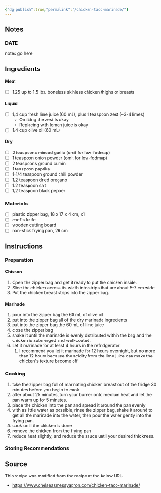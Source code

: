 ```yaml
---
{"dg-publish":true,"permalink":"/chicken-taco-marinade/"}
---
```


## Notes
### DATE
notes go here
## Ingredients
#### Meat
- [ ] 1.25 up to 1.5 lbs. boneless skinless chicken thighs or breasts
#### Liquid
- [ ] 1/4 cup fresh lime juice (60 mL), plus 1 teaspoon zest (~3-4 limes)
	- Omitting the zest is okay
	- Replacing with lemon juice is okay
- [ ] 1/4 cup olive oil (60 mL)
#### Dry
- [ ] 2 teaspoons minced garlic (omit for low-fodmap)
- [ ] 1 teaspoon onion powder (omit for low-fodmap)
- [ ] 2 teaspoons ground cumin
- [ ] 1 teaspoon paprika
- [ ] 1-1/4 teaspoon ground chili powder
- [ ] 1/2 teaspoon dried oregano
- [ ] 1/2 teaspoon salt
- [ ] 1/2 teaspoon black pepper
### Materials
- [ ] plastic zipper bag, 18 x 17 x 4 cm, x1
- [ ] chef's knife
- [ ] wooden cutting board
- [ ] non-stick frying pan, 26 cm
## Instructions

### Preparation
#### Chicken
1. Open the zipper bag and get it ready to put the chicken inside.
2. Slice the chicken across its width into strips that are about 5-7 cm wide.
3. Put the chicken breast strips into the zipper bag.
#### Marinade
1. pour into the zipper bag the 60 mL of olive oil
2. put into the zipper bag all of the dry marinade ingredients
3. put into the zipper bag the 60 mL of lime juice
4. close the zipper bag
5. shake it until the marinade is evenly distributed within the bag and the chicken is submerged and well-coated.
6. Let it marinade for at least 4 hours in the refridgerator
	1. I recommend you let it marinade for 12 hours overnight, but no more than 12 hours because the acidity from the lime juice can make the chicken's texture become off
### Cooking
1. take the zipper bag full of marinating chicken breast out of the fridge 30 minutes before you begin to cook.
2. after about 25 minutes, turn your burner onto medium heat and let the pan warm up for 5 minutes.
3. place the chicken into the pan and spread it around the pan evenly
4. with as little water as possible, rinse the zipper bag, shake it around to get all the marinade into the water, then pour the water gently into the frying pan.
5. cook until the chicken is done
6. remove the chicken from the frying pan
7. reduce heat slightly, and reduce the sauce until your desired thickness.
### Storing Recommendations

## Source
This recipe was modified from the recipe at the below URL.
- https://www.chelseasmessyapron.com/chicken-taco-marinade/